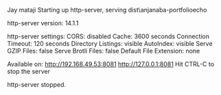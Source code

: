Jay mataji
Starting up http-server, serving dist\anjanaba-portfolioecho

http-server version: 14.1.1

http-server settings: 
CORS: disabled
Cache: 3600 seconds
Connection Timeout: 120 seconds
Directory Listings: visible
AutoIndex: visible
Serve GZIP Files: false
Serve Brotli Files: false
Default File Extension: none

Available on:
  http://192.168.49.53:8081
  http://127.0.0.1:8081
Hit CTRL-C to stop the server

http-server stopped.
